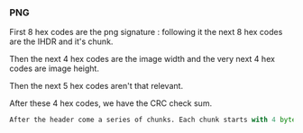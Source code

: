 ### PNG 

First 8 hex codes are the png signature : following it the next 8 hex codes are the IHDR and it's chunk.

Then the next 4 hex codes are the image width and the very next 4 hex codes are image height.

Then the next 5 hex codes aren't that relevant.

After these 4 hex codes, we have the CRC check sum.


```py
After the header come a series of chunks. Each chunk starts with 4 bytes for the length of the chunk, 4 bytes for the type, then the chunk content itself (with the length declared earlier) and 4 bytes of a checksum.
```
